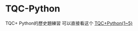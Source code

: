 # TQC-Python
TQC+ Python的歷史題練習
可以直接看这个
[TQC+Python(1~5)](https://github.com/JSerWP/TQC-Python/blob/main/TQC%2B/TQC%2BPython(1%7E5%20in%20Jupyter).ipynb)
